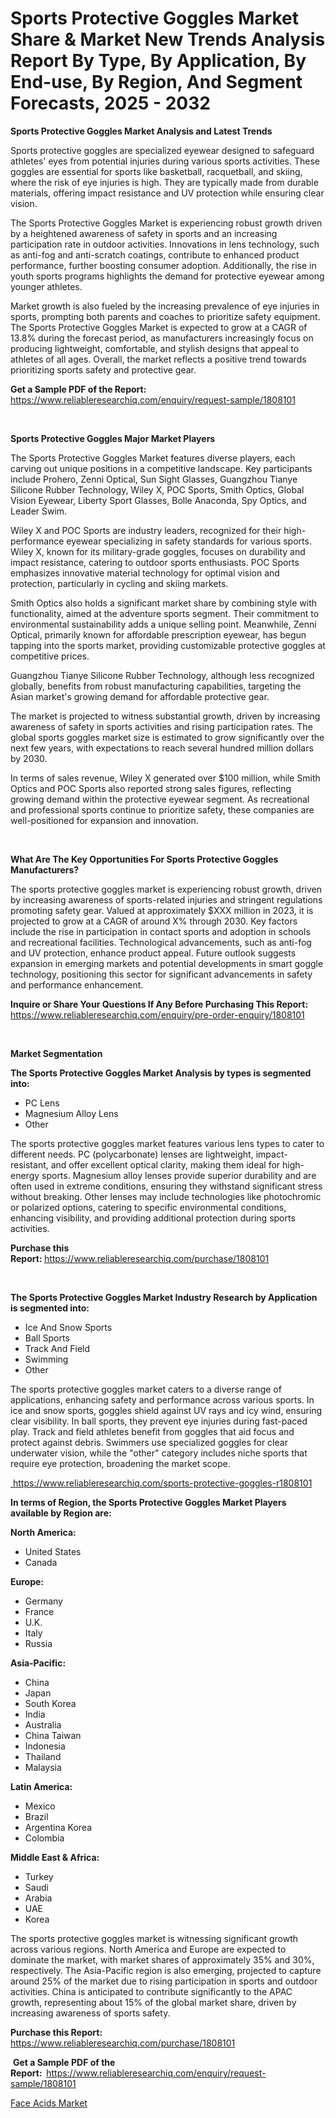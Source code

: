 <p><h1>Sports Protective Goggles Market Share & Market New Trends Analysis Report By Type, By Application, By End-use, By Region, And Segment Forecasts, 2025 - 2032</h1></p><p><strong>Sports Protective Goggles Market Analysis and Latest Trends</strong></p>
<p><p>Sports protective goggles are specialized eyewear designed to safeguard athletes' eyes from potential injuries during various sports activities. These goggles are essential for sports like basketball, racquetball, and skiing, where the risk of eye injuries is high. They are typically made from durable materials, offering impact resistance and UV protection while ensuring clear vision.</p><p>The Sports Protective Goggles Market is experiencing robust growth driven by a heightened awareness of safety in sports and an increasing participation rate in outdoor activities. Innovations in lens technology, such as anti-fog and anti-scratch coatings, contribute to enhanced product performance, further boosting consumer adoption. Additionally, the rise in youth sports programs highlights the demand for protective eyewear among younger athletes.</p><p>Market growth is also fueled by the increasing prevalence of eye injuries in sports, prompting both parents and coaches to prioritize safety equipment. The Sports Protective Goggles Market is expected to grow at a CAGR of 13.8% during the forecast period, as manufacturers increasingly focus on producing lightweight, comfortable, and stylish designs that appeal to athletes of all ages. Overall, the market reflects a positive trend towards prioritizing sports safety and protective gear.</p></p>
<p><strong>Get a Sample PDF of the Report:&nbsp;</strong> <a href="https://www.reliableresearchiq.com/enquiry/request-sample/1808101?utm_campaign=1743&utm_medium=2&utm_source=Github&utm_content=ia&utm_term=07022025&utm_id=sports-protective-goggles">https://www.reliableresearchiq.com/enquiry/request-sample/1808101</a></p>
<p>&nbsp;</p>
<p><strong>Sports Protective Goggles Major Market Players</strong></p>
<p><p>The Sports Protective Goggles Market features diverse players, each carving out unique positions in a competitive landscape. Key participants include Prohero, Zenni Optical, Sun Sight Glasses, Guangzhou Tianye Silicone Rubber Technology, Wiley X, POC Sports, Smith Optics, Global Vision Eyewear, Liberty Sport Glasses, Bolle Anaconda, Spy Optics, and Leader Swim. </p><p>Wiley X and POC Sports are industry leaders, recognized for their high-performance eyewear specializing in safety standards for various sports. Wiley X, known for its military-grade goggles, focuses on durability and impact resistance, catering to outdoor sports enthusiasts. POC Sports emphasizes innovative material technology for optimal vision and protection, particularly in cycling and skiing markets.</p><p>Smith Optics also holds a significant market share by combining style with functionality, aimed at the adventure sports segment. Their commitment to environmental sustainability adds a unique selling point. Meanwhile, Zenni Optical, primarily known for affordable prescription eyewear, has begun tapping into the sports market, providing customizable protective goggles at competitive prices.</p><p>Guangzhou Tianye Silicone Rubber Technology, although less recognized globally, benefits from robust manufacturing capabilities, targeting the Asian market's growing demand for affordable protective gear.</p><p>The market is projected to witness substantial growth, driven by increasing awareness of safety in sports activities and rising participation rates. The global sports goggles market size is estimated to grow significantly over the next few years, with expectations to reach several hundred million dollars by 2030.</p><p>In terms of sales revenue, Wiley X generated over $100 million, while Smith Optics and POC Sports also reported strong sales figures, reflecting growing demand within the protective eyewear segment. As recreational and professional sports continue to prioritize safety, these companies are well-positioned for expansion and innovation.</p></p>
<p>&nbsp;</p>
<p><strong>What Are The Key Opportunities For Sports Protective Goggles Manufacturers?</strong></p>
<p><p>The sports protective goggles market is experiencing robust growth, driven by increasing awareness of sports-related injuries and stringent regulations promoting safety gear. Valued at approximately $XXX million in 2023, it is projected to grow at a CAGR of around X% through 2030. Key factors include the rise in participation in contact sports and adoption in schools and recreational facilities. Technological advancements, such as anti-fog and UV protection, enhance product appeal. Future outlook suggests expansion in emerging markets and potential developments in smart goggle technology, positioning this sector for significant advancements in safety and performance enhancement.</p></p>
<p><strong>Inquire or Share Your Questions If Any Before Purchasing This Report:</strong> <a href="https://www.reliableresearchiq.com/enquiry/pre-order-enquiry/1808101?utm_campaign=1743&utm_medium=2&utm_source=Github&utm_content=ia&utm_term=07022025&utm_id=sports-protective-goggles">https://www.reliableresearchiq.com/enquiry/pre-order-enquiry/1808101</a></p>
<p>&nbsp;</p>
<p><strong>Market Segmentation</strong></p>
<p><strong>The Sports Protective Goggles Market Analysis by types is segmented into:</strong></p>
<p><ul><li>PC Lens</li><li>Magnesium Alloy Lens</li><li>Other</li></ul></p>
<p><p>The sports protective goggles market features various lens types to cater to different needs. PC (polycarbonate) lenses are lightweight, impact-resistant, and offer excellent optical clarity, making them ideal for high-energy sports. Magnesium alloy lenses provide superior durability and are often used in extreme conditions, ensuring they withstand significant stress without breaking. Other lenses may include technologies like photochromic or polarized options, catering to specific environmental conditions, enhancing visibility, and providing additional protection during sports activities.</p></p>
<p><strong>Purchase this Report:&nbsp;</strong><a href="https://www.reliableresearchiq.com/purchase/1808101?utm_campaign=1743&utm_medium=2&utm_source=Github&utm_content=ia&utm_term=07022025&utm_id=sports-protective-goggles">https://www.reliableresearchiq.com/purchase/1808101</a></p>
<p>&nbsp;</p>
<p><strong>The Sports Protective Goggles Market Industry Research by Application is segmented into:</strong></p>
<p><ul><li>Ice And Snow Sports</li><li>Ball Sports</li><li>Track And Field</li><li>Swimming</li><li>Other</li></ul></p>
<p><p>The sports protective goggles market caters to a diverse range of applications, enhancing safety and performance across various sports. In ice and snow sports, goggles shield against UV rays and icy wind, ensuring clear visibility. In ball sports, they prevent eye injuries during fast-paced play. Track and field athletes benefit from goggles that aid focus and protect against debris. Swimmers use specialized goggles for clear underwater vision, while the "other" category includes niche sports that require eye protection, broadening the market scope.</p></p>
<p><a href="https://www.reliableresearchiq.com/sports-protective-goggles-r1808101?utm_campaign=1743&utm_medium=2&utm_source=Github&utm_content=ia&utm_term=07022025&utm_id=sports-protective-goggles">&nbsp;https://www.reliableresearchiq.com/sports-protective-goggles-r1808101</a></p>
<p><strong>In terms of Region, the Sports Protective Goggles Market Players available by Region are:</strong></p>
<p>
    <p> <strong> North America: </strong>
        <ul>
            <li>United States</li>
            <li>Canada</li>
        </ul>
        </p> 
    <p> <strong> Europe: </strong>
        <ul>
            <li>Germany</li>
            <li>France</li>
            <li>U.K.</li>
            <li>Italy</li>
            <li>Russia</li>
        </ul>
        </p> 
    <p> <strong> Asia-Pacific: </strong>
        <ul>
            <li>China</li>
            <li>Japan</li>
            <li>South Korea</li>
            <li>India</li>
            <li>Australia</li>
            <li>China Taiwan</li>
            <li>Indonesia</li>
            <li>Thailand</li>
            <li>Malaysia</li>
        </ul>
        </p> 
    <p> <strong> Latin America: </strong>
        <ul>
            <li>Mexico</li>
            <li>Brazil</li>
            <li>Argentina Korea</li>
            <li>Colombia</li>
        </ul>
        </p> 
    <p> <strong> Middle East & Africa: </strong>
        <ul>
            <li>Turkey</li>
            <li>Saudi</li>
            <li>Arabia</li>
            <li>UAE</li>
            <li>Korea</li>
        </ul>
    </p>
    </p>
<p><p>The sports protective goggles market is witnessing significant growth across various regions. North America and Europe are expected to dominate the market, with market shares of approximately 35% and 30%, respectively. The Asia-Pacific region is also emerging, projected to capture around 25% of the market due to rising participation in sports and outdoor activities. China is anticipated to contribute significantly to the APAC growth, representing about 15% of the global market share, driven by increasing awareness of sports safety.</p></p>
<p><strong>Purchase this Report: </strong><a href="https://www.reliableresearchiq.com/purchase/1808101?utm_campaign=1743&utm_medium=2&utm_source=Github&utm_content=ia&utm_term=07022025&utm_id=sports-protective-goggles">https://www.reliableresearchiq.com/purchase/1808101</a></p>
<p>&nbsp;<strong>Get a Sample PDF of the Report:&nbsp;&nbsp;</strong><a href="https://www.reliableresearchiq.com/enquiry/request-sample/1808101?utm_campaign=1743&utm_medium=2&utm_source=Github&utm_content=ia&utm_term=07022025&utm_id=sports-protective-goggles">https://www.reliableresearchiq.com/enquiry/request-sample/1808101</a></p>
<p><strong></strong></p>
<p><p><a href="https://github.com/marlanamarvn/Market-Research-Report-List-1/blob/main/face-acids-market.md?utm_campaign=1743&utm_medium=2&utm_source=Github&utm_content=ia&utm_term=07022025&utm_id=sports-protective-goggles">Face Acids Market</a></p></p>